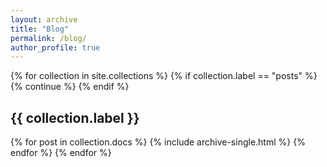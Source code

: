```yaml
---
layout: archive 
title: "Blog"
permalink: /blog/
author_profile: true
---
```


{% for collection in site.collections %}
  {% if collection.label == "posts" %} {% continue %} {% endif %} 
  <h2 id="{{ collection.label | slugify %}}" class="archive__subtitle">{{ collection.label }}</h2>

  {% for post in collection.docs %}
    {% include archive-single.html %}
  {% endfor %}
{% endfor %}
